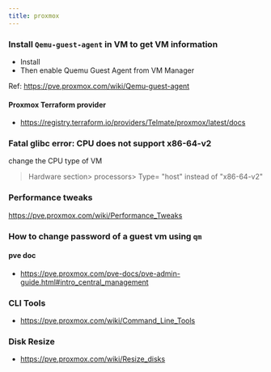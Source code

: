 ```yaml
---
title: proxmox
---
```


### Install `Qemu-guest-agent` in VM to get VM information

- Install 
- Then enable Quemu Guest Agent from VM Manager 

Ref: https://pve.proxmox.com/wiki/Qemu-guest-agent


#### Proxmox Terraform provider 

- https://registry.terraform.io/providers/Telmate/proxmox/latest/docs

### Fatal glibc error: CPU does not support x86-64-v2

change the CPU type of VM 
> Hardware section> processors> Type= "host" instead of "x86-64-v2"

### Performance tweaks

https://pve.proxmox.com/wiki/Performance_Tweaks


### How to change password of a guest vm using `qm`



#### pve doc

- https://pve.proxmox.com/pve-docs/pve-admin-guide.html#intro_central_management

### CLI Tools

- https://pve.proxmox.com/wiki/Command_Line_Tools


### Disk Resize 

- https://pve.proxmox.com/wiki/Resize_disks